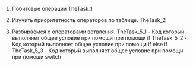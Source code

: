 1. Побитовые операции
	TheTask_1

2. Изучить приоритетность операторов по таблице.
     TheTask_2

5. Разбираемся с операторами ветвления.
	TheTask_5_1	 -   Код который выполняет общее условие при помощи при помощи if
	TheTask_5_2  -   Код который выполняет общее условие при помощи if else if
	TheTask_5_3  -   Код который выполняет общее условие при помощи при помощи switch
